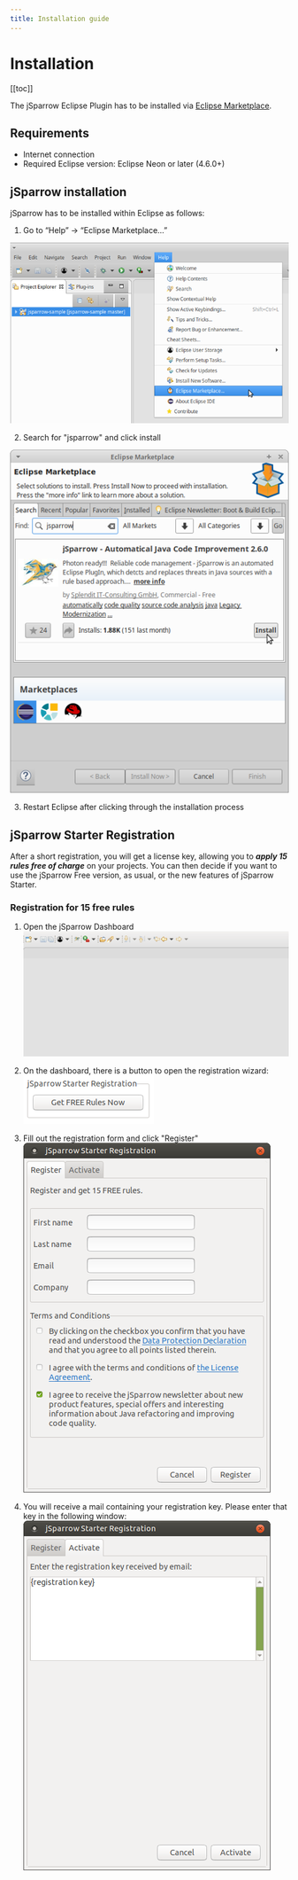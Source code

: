 ```yaml
---
title: Installation guide
---
```

# Installation

[[toc]]

The jSparrow Eclipse Plugin has to be installed via [Eclipse Marketplace](https://marketplace.eclipse.org/content/jsparrow-automatical-java-code-improvement).

## Requirements

* Internet connection
* Required Eclipse version: Eclipse Neon or later (4.6.0+)

## jSparrow installation

jSparrow has to be installed within Eclipse as follows:

1. Go to “Help” -> “Eclipse Marketplace…”

[ ![Opening the Eclipse Marketplace](/img/eclipse/marketplace.png) ](/img/eclipse/marketplace.png)

2. Search for "jsparrow" and click install

[ ![Installing jSparrow](/img/eclipse/jsparrow_installation.png) ](/img/eclipse/jsparrow_installation.png)

3. Restart Eclipse after clicking through the installation process

## jSparrow Starter Registration

After a short registration, you will get a license key, allowing you to ***apply 15 rules free of charge*** on your projects. You can then decide if you want to use the jSparrow Free version, as usual, or the new features of jSparrow Starter.

### Registration for 15 free rules

1. Open the jSparrow Dashboard
[ ![Open the dashboard](/img/eclipse/release_notes/2-7-0-open-dashboard.gif) ](/img/eclipse/release_notes/2-7-0-open-dashboard.gif)

2. On the dashboard, there is a button to open the registration wizard:
[ ![Installing jSparrow](/img/eclipse/jsparrow_open_registration.png) ](/img/eclipse/jsparrow_open_registration.png)

3. Fill out the registration form and click "Register"
[ ![Installing jSparrow](/img/eclipse/jsparrow_registration.png) ](/img/eclipse/jsparrow_registration.png)

4. You will receive a mail containing your registration key. Please enter that key in the following window:
[ ![Installing jSparrow](/img/eclipse/jsparrow_activation.png) ](/img/eclipse/jsparrow_activation.png)
